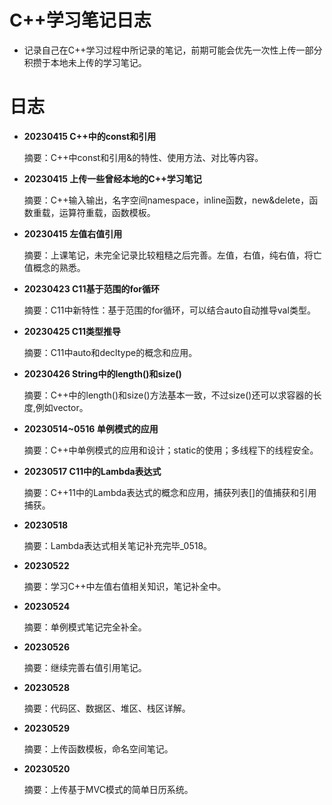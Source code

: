 # C++学习笔记日志

- 记录自己在C++学习过程中所记录的笔记，前期可能会优先一次性上传一部分积攒于本地未上传的学习笔记。

# 日志

- **20230415 C++中的const和引用**

  摘要：C++中const和引用&的特性、使用方法、对比等内容。

- **20230415 上传一些曾经本地的C++学习笔记**

  摘要：C++输入输出，名字空间namespace，inline函数，new&delete，函数重载，运算符重载，函数模板。

- **20230415 左值右值引用**

  摘要：上课笔记，未完全记录比较粗糙之后完善。左值，右值，纯右值，将亡值概念的熟悉。

- **20230423 C11基于范围的for循环**

  摘要：C11中新特性：基于范围的for循环，可以结合auto自动推导val类型。

- **20230425 C11类型推导**

  摘要：C11中auto和decltype的概念和应用。

- **20230426 String中的length()和size()**

  摘要：C++中的length()和size()方法基本一致，不过size()还可以求容器的长度,例如vector。

- **20230514~0516 单例模式的应用**

  摘要：C++中单例模式的应用和设计；static的使用；多线程下的线程安全。

- **20230517 C11中的Lambda表达式**

  摘要：C++11中的Lambda表达式的概念和应用，捕获列表[]的值捕获和引用捕获。

- **20230518**

  摘要：Lambda表达式相关笔记补充完毕_0518。

- **20230522**

  摘要：学习C++中左值右值相关知识，笔记补全中。

- **20230524**

  摘要：单例模式笔记完全补全。

- **20230526**

  摘要：继续完善右值引用笔记。

- **20230528**

  摘要：代码区、数据区、堆区、栈区详解。

- **20230529**

  摘要：上传函数模板，命名空间笔记。

- **20230520**

  摘要：上传基于MVC模式的简单日历系统。
